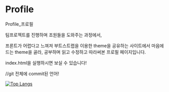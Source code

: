 # Profile

Profile_프로필

팀프로젝트를 진행하며 조원들을 도와주는 과정에서,

프론트가 어렵다고 느껴져 부트스트랩을 이용한 theme을 공유하는 사이트에서 마음에 드는 theme을 골라,
공부하며 읽고 수정하고 따라써본 프로필 페이지입니다.

index.html을 실행하시면 보실 수 있습니다!




//git 전체에 commit된 언어!

[![Top Langs](https://github-readme-stats.vercel.app/api/top-langs/?username=zz1n&layout=compact)](https://github.com/zz1n/github-readme-stats)
